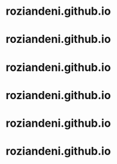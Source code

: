 # roziandeni.github.io
# roziandeni.github.io
# roziandeni.github.io
# roziandeni.github.io
# roziandeni.github.io
# roziandeni.github.io
